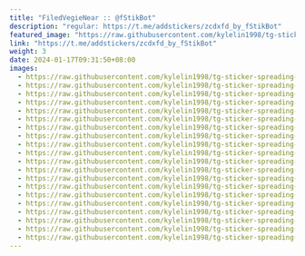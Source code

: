 ```yaml
---
title: "FiledVegieNear :: @fStikBot"
description: "regular: https://t.me/addstickers/zcdxfd_by_fStikBot"
featured_image: "https://raw.githubusercontent.com/kylelin1998/tg-sticker-spreading-worldwide-images/main/img/bf248cd3-0eaa-42be-8ffd-ba03b892a252.jpg"
link: "https://t.me/addstickers/zcdxfd_by_fStikBot"
weight: 3
date: 2024-01-17T09:31:50+08:00
images:
  - https://raw.githubusercontent.com/kylelin1998/tg-sticker-spreading-worldwide-images/main/img/bf248cd3-0eaa-42be-8ffd-ba03b892a252.jpg
  - https://raw.githubusercontent.com/kylelin1998/tg-sticker-spreading-worldwide-images/main/img/e792c300-87ad-4c27-8e31-fa986e9ecee2.jpg
  - https://raw.githubusercontent.com/kylelin1998/tg-sticker-spreading-worldwide-images/main/img/51d4e7c6-69f2-4098-9763-9a1ad224fab2.jpg
  - https://raw.githubusercontent.com/kylelin1998/tg-sticker-spreading-worldwide-images/main/img/ac5a8df4-9001-4760-a25e-dd8904425f58.jpg
  - https://raw.githubusercontent.com/kylelin1998/tg-sticker-spreading-worldwide-images/main/img/718826d6-8053-4b89-b392-06bc04091417.jpg
  - https://raw.githubusercontent.com/kylelin1998/tg-sticker-spreading-worldwide-images/main/img/b891b254-4e8c-4504-8e97-1fe00d90592a.jpg
  - https://raw.githubusercontent.com/kylelin1998/tg-sticker-spreading-worldwide-images/main/img/af2e0ecb-6c8d-4eaf-8dd3-4f263145641f.jpg
  - https://raw.githubusercontent.com/kylelin1998/tg-sticker-spreading-worldwide-images/main/img/20a75d0b-5d59-4226-9e1e-d2ec453afa42.jpg
  - https://raw.githubusercontent.com/kylelin1998/tg-sticker-spreading-worldwide-images/main/img/95a2480b-59fd-4bcc-a875-d37484169772.jpg
  - https://raw.githubusercontent.com/kylelin1998/tg-sticker-spreading-worldwide-images/main/img/3dfe29f2-3eaa-4afd-b541-20911879050f.jpg
  - https://raw.githubusercontent.com/kylelin1998/tg-sticker-spreading-worldwide-images/main/img/9d0ee97c-eb86-40a2-8c6d-58ee477ba668.jpg
  - https://raw.githubusercontent.com/kylelin1998/tg-sticker-spreading-worldwide-images/main/img/c3f3903a-2af1-4ecc-a086-bcc73a4ca186.jpg
  - https://raw.githubusercontent.com/kylelin1998/tg-sticker-spreading-worldwide-images/main/img/2b1a4731-1cf9-4935-8d0d-a3237a0e673b.jpg
  - https://raw.githubusercontent.com/kylelin1998/tg-sticker-spreading-worldwide-images/main/img/aac05fa6-98c4-4be7-9cf3-810207ce3224.jpg
  - https://raw.githubusercontent.com/kylelin1998/tg-sticker-spreading-worldwide-images/main/img/4630ee7f-645f-46f2-8445-0c1ed32d6f86.jpg
  - https://raw.githubusercontent.com/kylelin1998/tg-sticker-spreading-worldwide-images/main/img/6610e059-ac8b-482b-a4e8-3d41bfdf61b7.jpg
  - https://raw.githubusercontent.com/kylelin1998/tg-sticker-spreading-worldwide-images/main/img/35852420-ec58-4914-8963-fdf33ec2d223.jpg
  - https://raw.githubusercontent.com/kylelin1998/tg-sticker-spreading-worldwide-images/main/img/355cc700-8ff1-45a6-8029-ea3cd48bd35d.jpg
  - https://raw.githubusercontent.com/kylelin1998/tg-sticker-spreading-worldwide-images/main/img/a087e299-ccca-49c8-aa9d-2f72ebb5095f.jpg
  - https://raw.githubusercontent.com/kylelin1998/tg-sticker-spreading-worldwide-images/main/img/48192f50-46e4-412c-96c9-6de8ea5e6ba9.jpg
---
```

